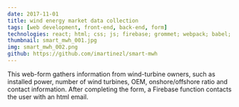 ```yaml
---
date: 2017-11-01
title: wind energy market data collection
tags: [web development, front-end, back-end, form]
technologies: react; html; css; js; firebase; grommet; webpack; babel;
thumbnail: smart_mwh_001.jpg
img: smart_mwh_002.png
github: https://github.com/imartinezl/smart-mwh
---
```


This web-form gathers information from wind-turbine owners, such as installed power, number of wind turbines, OEM, onshore/offshore ratio and contact information. After completing the form, a Firebase function contacts the user with an html email.